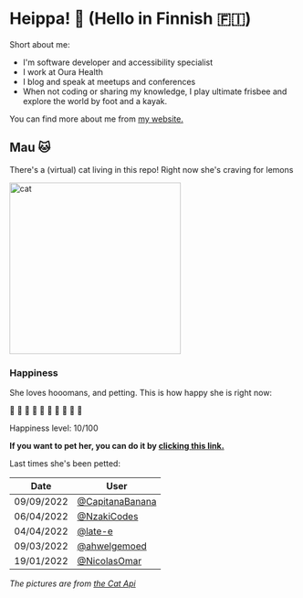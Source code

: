 # Heippa! :wave: (Hello in Finnish :finland:)

Short about me:
- I'm software developer and accessibility specialist
- I work at Oura Health
- I blog and speak at meetups and conferences
- When not coding or sharing my knowledge, I play ultimate frisbee and explore the world by foot and a kayak.

You can find more about me from [my website.](https://eevis.codes)

<!-- Cat Widget Start -->
## Mau :cat:

There's a (virtual) cat living in this repo! Right now she's craving for lemons

<img src=https://cdn2.thecatapi.com/images/VXbGZUzX1.jpg alt="cat" width=300 />
  
### Happiness
  She loves hooomans, and petting. This is how happy she is right now: 
  
  :sparkling_heart: :black_heart: :black_heart: :black_heart: :black_heart: :black_heart: :black_heart: :black_heart: :black_heart: :black_heart: 
  
  Happiness level: 10/100
   
  **If you want to pet her, you can do it by [clicking this link.](https://github.com/eevajonnapanula/eevajonnapanula/issues/new?title=pet-cat&body=Just+submit+the+issue+-+that%27s+all+you+have+to+do+%3Acat%3A)**
  
  Last times she's been petted: 

Date | User
------- | ---------
 09/09/2022 | [@CapitanaBanana](https://github.com/CapitanaBanana)
06/04/2022 | [@NzakiCodes](https://github.com/NzakiCodes)
04/04/2022 | [@late-e](https://github.com/late-e)
09/03/2022 | [@ahwelgemoed](https://github.com/ahwelgemoed)
19/01/2022 | [@NicolasOmar](https://github.com/NicolasOmar)
  

*The pictures are from [the Cat Api](https://thecatapi.com/)*
<!-- Cat Widget End -->
